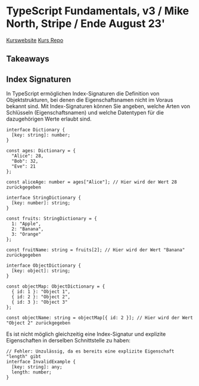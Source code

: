 # TypeScript Fundamentals, v3 / Mike North, Stripe / Ende August 23'

[Kurswebsite](https://www.typescript-training.com/course/fundamentals-v3/)
[Kurs Repo](https://github.com/mike-north/ts-fundamentals-v3)

## Takeaways

## Index Signaturen

In TypeScript ermöglichen Index-Signaturen die Definition von Objektstrukturen, bei denen die Eigenschaftsnamen nicht im Voraus bekannt sind. Mit Index-Signaturen können Sie angeben, welche Arten von Schlüsseln (Eigenschaftsnamen) und welche Datentypen für die dazugehörigen Werte erlaubt sind.

```
interface Dictionary {
  [key: string]: number;
}

const ages: Dictionary = {
  "Alice": 28,
  "Bob": 32,
  "Eve": 21
};

const aliceAge: number = ages["Alice"]; // Hier wird der Wert 28 zurückgegeben
```
```
interface StringDictionary {
  [key: number]: string;
}

const fruits: StringDictionary = {
  1: "Apple",
  2: "Banana",
  3: "Orange"
};

const fruitName: string = fruits[2]; // Hier wird der Wert "Banana" zurückgegeben
```
```
interface ObjectDictionary {
  [key: object]: string;
}

const objectMap: ObjectDictionary = {
  { id: 1 }: "Object 1",
  { id: 2 }: "Object 2",
  { id: 3 }: "Object 3"
};

const objectName: string = objectMap[{ id: 2 }]; // Hier wird der Wert "Object 2" zurückgegeben
```
Es ist nicht möglich gleichzeitig eine Index-Signatur und explizite Eigenschaften in derselben Schnittstelle zu haben:
```
// Fehler: Unzulässig, da es bereits eine explizite Eigenschaft "length" gibt
interface InvalidExample {
  [key: string]: any;
  length: number;
}
```

